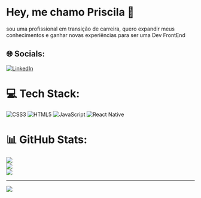 # Hey, me chamo Priscila 👋 
sou uma profissional em transição de carreira, quero expandir meus conhecimentos e ganhar novas experiências para ser uma Dev FrontEnd

## 🌐 Socials:
[![LinkedIn](https://img.shields.io/badge/LinkedIn-%230077B5.svg?logo=linkedin&logoColor=white)](https://linkedin.com/in/priscilasemper) 

# 💻 Tech Stack:
![CSS3](https://img.shields.io/badge/css3-%231572B6.svg?style=flat-square&logo=css3&logoColor=white) ![HTML5](https://img.shields.io/badge/html5-%23E34F26.svg?style=flat-square&logo=html5&logoColor=white) ![JavaScript](https://img.shields.io/badge/javascript-%23323330.svg?style=flat-square&logo=javascript&logoColor=%23F7DF1E) ![React Native](https://img.shields.io/badge/react_native-%2320232a.svg?style=flat-square&logo=react&logoColor=%2361DAFB)
# 📊 GitHub Stats:
![](https://github-readme-stats.vercel.app/api?username=prism93&theme=dark&hide_border=true&include_all_commits=false&count_private=false)<br/>
![](https://github-readme-streak-stats.herokuapp.com/?user=prism93&theme=dark&hide_border=true)<br/>
![](https://github-readme-stats.vercel.app/api/top-langs/?username=prism93&theme=dark&hide_border=true&include_all_commits=false&count_private=false&layout=compact)

---
[![](https://visitcount.itsvg.in/api?id=prism93&icon=0&color=1)](https://visitcount.itsvg.in)

<!-- Proudly created with GPRM ( https://gprm.itsvg.in ) -->
